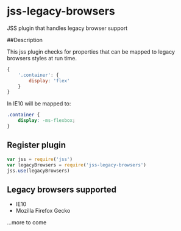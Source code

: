 # jss-legacy-browsers
JSS plugin that handles legacy browser support

##Description

This jss plugin checks for properties that can be mapped to legacy browsers styles at run time. 

```javascript
{
    '.container': {
        display: 'flex'
    }
}
```

In IE10 will be mapped to:


```css
.container {
    display: -ms-flexbox;
}
```

## Register plugin

```javascript
var jss = require('jss')
var legacyBrowsers = require('jss-legacy-browsers')
jss.use(legacyBrowsers)
```

## Legacy browsers supported
* IE10
* Mozilla Firefox Gecko

...more to come
